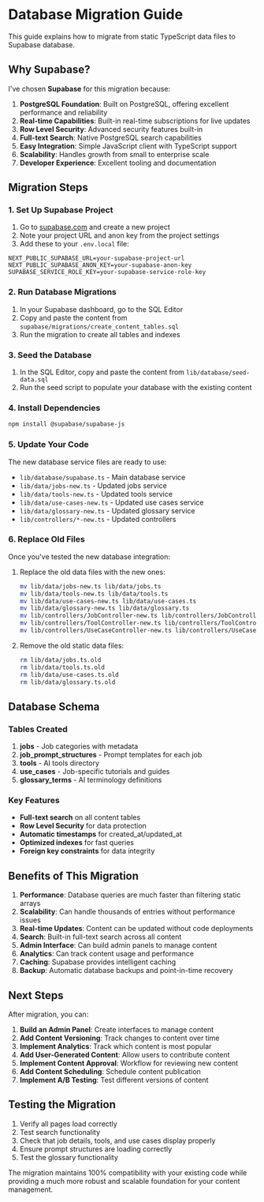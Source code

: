 # Database Migration Guide

This guide explains how to migrate from static TypeScript data files to Supabase database.

## Why Supabase?

I've chosen **Supabase** for this migration because:

1. **PostgreSQL Foundation**: Built on PostgreSQL, offering excellent performance and reliability
2. **Real-time Capabilities**: Built-in real-time subscriptions for live updates
3. **Row Level Security**: Advanced security features built-in
4. **Full-text Search**: Native PostgreSQL search capabilities
5. **Easy Integration**: Simple JavaScript client with TypeScript support
6. **Scalability**: Handles growth from small to enterprise scale
7. **Developer Experience**: Excellent tooling and documentation

## Migration Steps

### 1. Set Up Supabase Project

1. Go to [supabase.com](https://supabase.com) and create a new project
2. Note your project URL and anon key from the project settings
3. Add these to your `.env.local` file:

```env
NEXT_PUBLIC_SUPABASE_URL=your-supabase-project-url
NEXT_PUBLIC_SUPABASE_ANON_KEY=your-supabase-anon-key
SUPABASE_SERVICE_ROLE_KEY=your-supabase-service-role-key
```

### 2. Run Database Migrations

1. In your Supabase dashboard, go to the SQL Editor
2. Copy and paste the content from `supabase/migrations/create_content_tables.sql`
3. Run the migration to create all tables and indexes

### 3. Seed the Database

1. In the SQL Editor, copy and paste the content from `lib/database/seed-data.sql`
2. Run the seed script to populate your database with the existing content

### 4. Install Dependencies

```bash
npm install @supabase/supabase-js
```

### 5. Update Your Code

The new database service files are ready to use:

- `lib/database/supabase.ts` - Main database service
- `lib/data/jobs-new.ts` - Updated jobs service
- `lib/data/tools-new.ts` - Updated tools service
- `lib/data/use-cases-new.ts` - Updated use cases service
- `lib/data/glossary-new.ts` - Updated glossary service
- `lib/controllers/*-new.ts` - Updated controllers

### 6. Replace Old Files

Once you've tested the new database integration:

1. Replace the old data files with the new ones:
   ```bash
   mv lib/data/jobs-new.ts lib/data/jobs.ts
   mv lib/data/tools-new.ts lib/data/tools.ts
   mv lib/data/use-cases-new.ts lib/data/use-cases.ts
   mv lib/data/glossary-new.ts lib/data/glossary.ts
   mv lib/controllers/JobController-new.ts lib/controllers/JobController.ts
   mv lib/controllers/ToolController-new.ts lib/controllers/ToolController.ts
   mv lib/controllers/UseCaseController-new.ts lib/controllers/UseCaseController.ts
   ```

2. Remove the old static data files:
   ```bash
   rm lib/data/jobs.ts.old
   rm lib/data/tools.ts.old
   rm lib/data/use-cases.ts.old
   rm lib/data/glossary.ts.old
   ```

## Database Schema

### Tables Created

1. **jobs** - Job categories with metadata
2. **job_prompt_structures** - Prompt templates for each job
3. **tools** - AI tools directory
4. **use_cases** - Job-specific tutorials and guides
5. **glossary_terms** - AI terminology definitions

### Key Features

- **Full-text search** on all content tables
- **Row Level Security** for data protection
- **Automatic timestamps** for created_at/updated_at
- **Optimized indexes** for fast queries
- **Foreign key constraints** for data integrity

## Benefits of This Migration

1. **Performance**: Database queries are much faster than filtering static arrays
2. **Scalability**: Can handle thousands of entries without performance issues
3. **Real-time Updates**: Content can be updated without code deployments
4. **Search**: Built-in full-text search across all content
5. **Admin Interface**: Can build admin panels to manage content
6. **Analytics**: Can track content usage and performance
7. **Caching**: Supabase provides intelligent caching
8. **Backup**: Automatic database backups and point-in-time recovery

## Next Steps

After migration, you can:

1. **Build an Admin Panel**: Create interfaces to manage content
2. **Add Content Versioning**: Track changes to content over time
3. **Implement Analytics**: Track which content is most popular
4. **Add User-Generated Content**: Allow users to contribute content
5. **Implement Content Approval**: Workflow for reviewing new content
6. **Add Content Scheduling**: Schedule content publication
7. **Implement A/B Testing**: Test different versions of content

## Testing the Migration

1. Verify all pages load correctly
2. Test search functionality
3. Check that job details, tools, and use cases display properly
4. Ensure prompt structures are loading correctly
5. Test the glossary functionality

The migration maintains 100% compatibility with your existing code while providing a much more robust and scalable foundation for your content management.